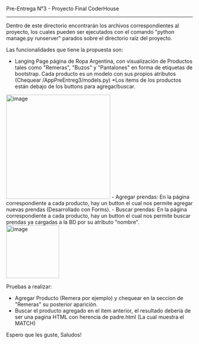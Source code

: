 Pre-Entrega N°3 - Proyecto Final CoderHouse

-------------------------------------------

Dentro de este directorio encontrarán los archivos correspondientes al proyecto, los cuales pueden ser ejecutados con el comando "python manage.py runserver" parados sobre el directorio raíz del proyecto.

Las funcionalidades que tiene la propuesta son:
- Langing Page página de Ropa Argentina, con visualización de Productos tales como "Remeras", "Buzos" y "Pantalones" en forma de etiquetas de bootstrap. Cada producto es un modelo con sus propios atributos (Chequear /AppPreEntreg3/models.py) *Los items de los productos están debajo de los buttons para agregar/buscar.
<img width="281" alt="image" src="https://user-images.githubusercontent.com/69547075/235325209-5d1fe43d-a0ce-414e-87ff-6a36bd91d262.png">
- Agregar prendas: En la página correspondiente a cada producto, hay un button el cual nos permite agregar nuevas prendas (Desarrollado con Forms).
- Buscar prendas: En la página correspondiente a cada producto, hay un button el cual nos permite buscar prendas ya cargadas a la BD por su atributo "nombre".
<img width="143" alt="image" src="https://user-images.githubusercontent.com/69547075/235325221-e4bc7b0f-6975-4d3d-9907-ec293628030f.png">

Pruebas a realizar:
- Agregar Producto (Remera por ejemplo) y chequear en la seccion de "Remeras" su posterior aparición.
- Buscar el producto agregado en el item anterior, el resultado debería de ser una pagina HTML con herencia de padre.html (La cual muestra el MATCH)

Espero que les guste,
Saludos!

